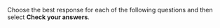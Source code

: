 Choose the best response for each of the following questions and then select **Check your answers**.